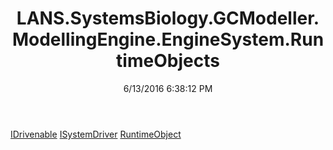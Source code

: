 ﻿---
title: LANS.SystemsBiology.GCModeller.ModellingEngine.EngineSystem.RuntimeObjects
date: 6/13/2016 6:38:12 PM
---

[IDrivenable](T-LANS.SystemsBiology.GCModeller.ModellingEngine.EngineSystem.RuntimeObjects.IDrivenable.html)
[ISystemDriver](T-LANS.SystemsBiology.GCModeller.ModellingEngine.EngineSystem.RuntimeObjects.ISystemDriver.html)
[RuntimeObject](T-LANS.SystemsBiology.GCModeller.ModellingEngine.EngineSystem.RuntimeObjects.RuntimeObject.html)
